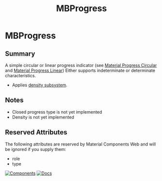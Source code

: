 ﻿---
uid: C.MBProgress
title: MBProgress
---
# MBProgress

## Summary

A simple circular or linear progress indicator
(see 
[Material Progress Circular](https://material-web.dev/components/circular-progress/)
and [Material Progress Linear](https://material-web.dev/components/linear-progress/))
Either supports indeterminate or determinate characteristics.

- Applies [density subsystem](xref:A.Density).

## Notes
- Closed progress type is not yet implemented
- Density is not yet implemented

## Reserved Attributes

The following attributes are reserved by Material Components Web and will be ignored if you supply them:

- role
- type

[![Components](https://img.shields.io/static/v1?label=Components&message=Core&color=blue)](xref:A.CoreComponents)
[![Docs](https://img.shields.io/static/v1?label=API%20Documentation&message=MBProgressIndicator&color=brightgreen)](xref:Material.Blazor.MBProgressIndicator)
